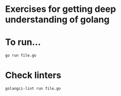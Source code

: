 # Exercises for getting deep understanding of golang

# To run...

```sh
go run file.go
```

# Check linters

```sh
golangci-lint run file.go
```